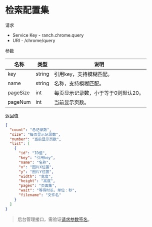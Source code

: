 # 检索配置集

请求
- Service Key - ranch.chrome.query
- URI - /chrome/query

参数

|名称|类型|说明|
|---|---|---|
|key|string|引用key，支持模糊匹配。|
|name|string|名称，支持模糊匹配。|
|pageSize|int|每页显示记录数，小于等于0则默认20。|
|pageNum|int|当前显示页数。|

返回值
```json
{
  "count": "总记录数",
  "size": "每页显示记录数",
  "number": "当前显示页数",
  "list": [
    {
      "id": "ID值",
      "key": "引用key",
      "name": "名称",
      "x": "图片X位置",
      "y": "图片Y位置",
      "width": "宽度",
      "height": "高度",
      "pages": "页面集",
      "wait": "等待时长，单位：秒",
      "filename": "文件名"
    }
  ]
}
```

> 后台管理接口，需验证[请求参数签名](https://github.com/heisedebaise/tephra/blob/master/tephra-ctrl/doc/sign.md)。
